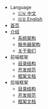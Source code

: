 * Language
  * [:cn: 中文](/zh-cn/)
  * [:uk: English](/en-us/)
* [首页](/)   
* [介绍](zh-cn/introduction.md)
  * [系统架构](zh-cn/system.md)
  * [服务器架构](zh-cn/server.md)
  * [关于我们](zh-cn/about.md)
* 前端框架
  * [目录结构](zh-cn/frontend-directory.md)
  * [开发规范](zh-cn/frontend-standard.md)
  * [框架文档](zh-cn/frontend-documentation.md)
* 后端框架
  * [目录结构](zh-cn/backend-directory.md)
  * [开发规范](zh-cn/backend-standard.md)
  * [框架文档](zh-cn/backend-documentation.md)